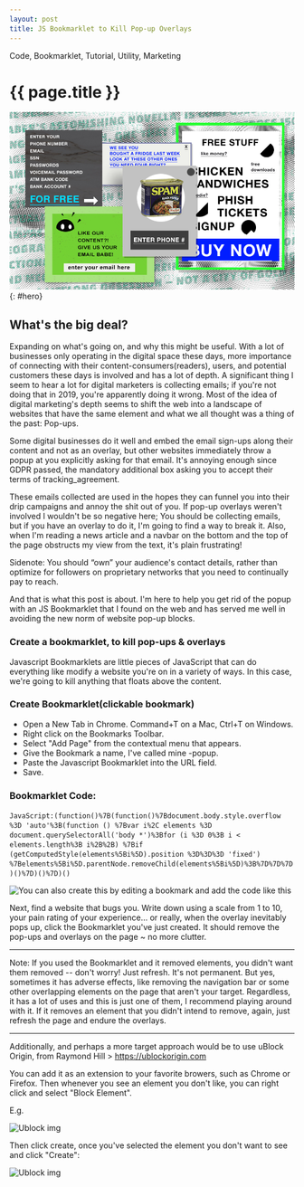 ```yaml
---
layout: post
title: JS Bookmarklet to Kill Pop-up Overlays
---
```


<p class="meta">Code, Bookmarklet, Tutorial, Utility, Marketing</p>

{{ page.title }}
================

![Pop-up Hero](/images/-popup-hero.jpg "Free, Just enter your bank info!")
{: #hero}

## What's the big deal?

Expanding on what's going on, and why this might be useful. With a lot of businesses only operating in the digital space these days, more importance of connecting with their content-consumers(readers), users, and potential customers these days is involved and has a lot of depth. A significant thing I seem to hear a lot for digital marketers is collecting emails; if you're not doing that in 2019, you're apparently doing it wrong. Most of the idea of digital marketing's depth seems to shift the web into a landscape of websites that have the same element and what we all thought was a thing of the past: Pop-ups.

Some digital businesses do it well and embed the email sign-ups along their content and not as an overlay, but other websites immediately throw a popup at you explicitly asking for that email. It's annoying enough since GDPR passed, the mandatory additional box asking you to accept their terms of tracking_agreement.

These emails collected are used in the hopes they can funnel you into their drip campaigns and annoy the shit out of you. If pop-up overlays weren't involved I wouldn't be so negative here; You should be collecting emails, but if you have an overlay to do it, I'm going to find a way to break it. Also, when I'm reading a news article and a navbar on the bottom and the top of the page obstructs my view from the text, it's plain frustrating!

Sidenote: You should “own” your audience's contact details, rather than optimize for followers on proprietary networks that you need to continually pay to reach.

And that is what this post is about. I'm here to help you get rid of the popup with an JS Bookmarklet that I found on the web and has served me well in avoiding the new norm of website pop-up blocks.

### Create a bookmarklet, to kill pop-ups & overlays

Javascript Bookmarklets are little pieces of JavaScript that can do everything like modify a website you're on in a variety of ways. In this case, we're going to kill anything that floats above the content.

### Create Bookmarklet(clickable bookmark)

- Open a New Tab in Chrome. Command+T on a Mac, Ctrl+T on Windows.
- Right click on the Bookmarks Toolbar.
- Select "Add Page" from the contextual menu that appears.
- Give the Bookmark a name, I've called mine -popup.
- Paste the Javascript Bookmarklet into the URL field.
- Save.


### Bookmarklet Code:
```JavaScript:(function()%7B(function()%7Bdocument.body.style.overflow %3D 'auto'%3B(function () %7Bvar i%2C elements %3D document.querySelectorAll('body *')%3Bfor (i %3D 0%3B i < elements.length%3B i%2B%2B) %7Bif (getComputedStyle(elements%5Bi%5D).position %3D%3D%3D 'fixed') %7Belements%5Bi%5D.parentNode.removeChild(elements%5Bi%5D)%3B%7D%7D%7D)()%7D)()%7D)()```

![You can also create this by editing a bookmark and add the code like this](/images/-popups.png "Popup Bookmarklet Alt-Creation: You can also create this by editing a bookmark and add the code like this")

Next, find a website that bugs you. Write down using a scale from 1 to 10, your pain rating of your experience... or really, when the overlay inevitably pops up, click the Bookmarklet you've just created. It should remove the pop-ups and overlays on the page ~ no more clutter.

---

Note: If you used the Bookmarklet and it removed elements, you didn't want them removed -- don't worry! Just refresh. It's not permanent. But yes, sometimes it has adverse effects, like removing the navigation bar or some other overlapping elements on the page that aren't your target. Regardless, it has a lot of uses and this is just one of them, I recommend playing around with it. If it removes an element that you didn't intend to remove, again, just refresh the page and endure the overlays.

---

Additionally, and perhaps a more target approach would be to use uBlock Origin, from Raymond Hill > https://ublockorigin.com

You can add it as an extension to your favorite browers, such as Chrome or Firefox. Then whenever you see an element you don't like, you can right click and select "Block Element".

E.g.

![Ublock img](/images/blockelement.png "Ublock, blocking element")

Then click create, once you've selected the element you don't want to see and click "Create":

![Ublock img](/images/blockelement2.png "Ublock, blocking element")


